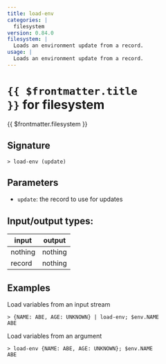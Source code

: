 ```yaml
---
title: load-env
categories: |
  filesystem
version: 0.84.0
filesystem: |
  Loads an environment update from a record.
usage: |
  Loads an environment update from a record.
---
```


# <code>{{ $frontmatter.title }}</code> for filesystem

<div class='command-title'>{{ $frontmatter.filesystem }}</div>

## Signature

```> load-env (update)```

## Parameters

 -  `update`: the record to use for updates


## Input/output types:

| input   | output  |
| ------- | ------- |
| nothing | nothing |
| record  | nothing |
## Examples

Load variables from an input stream
```shell
> {NAME: ABE, AGE: UNKNOWN} | load-env; $env.NAME
ABE
```

Load variables from an argument
```shell
> load-env {NAME: ABE, AGE: UNKNOWN}; $env.NAME
ABE
```
